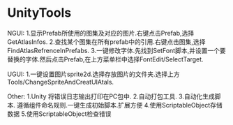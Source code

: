 # UnityTools

NGUI:
1.显示Prefab所使用的图集及对应的图片.右键点击Prefab,选择GetAtlasInfos.
2.查找某个图集在所有prefab中的引用.右键点击图集,选择FindAtlasRefrenceInPrefabs.
3.一键修改字体.先找到SetFont脚本,并设置一个要替换的字体.然后点击Prefab,在上方菜单栏中选择FontEdit/SelectTarget.

UGUI:
1.一键设置图片sprite2d.选择存放图片的文件夹.选择上方Tools/ChangeSpriteAndCreatUIAtals.

Other:
1.Unity 将错误日志输出打印在PC包中.
2.自动打包工具.
3.自动化生成脚本. 遵循组件命名规则.一键生成初始脚本.扩展方便
4.使用ScriptableObject存储数据
5.使用ScriptableObject检查错误
